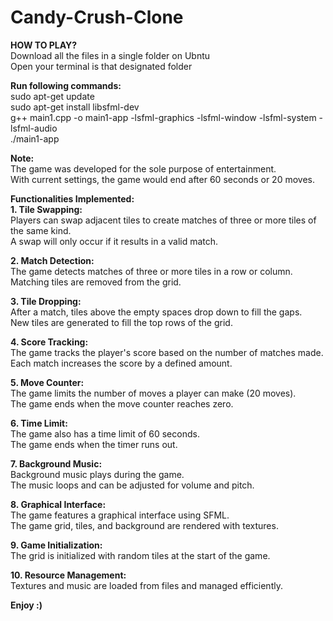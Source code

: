 # Candy-Crush-Clone

**HOW TO PLAY?**  <br>
Download all the files in a single folder on Ubntu  <br>
Open your terminal is that designated folder  <br>

**Run following commands:**  <br>
sudo apt-get update  <br>
sudo apt-get install libsfml-dev  <br>
g++ main1.cpp -o main1-app -lsfml-graphics -lsfml-window -lsfml-system -lsfml-audio  <br>
./main1-app  <br>

**Note:**  <br>
The game was developed for the sole purpose of entertainment.  <br>
With current settings, the game would end after 60 seconds or 20 moves.  <br>

**Functionalities Implemented:**  <br>
**1. Tile Swapping:**  <br>
Players can swap adjacent tiles to create matches of three or more tiles of the same kind.  <br>
A swap will only occur if it results in a valid match.  <br>

**2. Match Detection:**  <br>
The game detects matches of three or more tiles in a row or column.  <br>
Matching tiles are removed from the grid.  <br>

**3. Tile Dropping:**  <br>
After a match, tiles above the empty spaces drop down to fill the gaps.  <br>
New tiles are generated to fill the top rows of the grid.  <br>

**4. Score Tracking:**  <br>
The game tracks the player's score based on the number of matches made.  <br>
Each match increases the score by a defined amount.  <br>

**5. Move Counter:**  <br>
The game limits the number of moves a player can make (20 moves).  <br>
The game ends when the move counter reaches zero.  <br>

**6. Time Limit:**  <br>
The game also has a time limit of 60 seconds.  <br>
The game ends when the timer runs out.  <br>

**7. Background Music:**  <br>
Background music plays during the game.  <br>
The music loops and can be adjusted for volume and pitch.  <br>

**8. Graphical Interface:**  <br>
The game features a graphical interface using SFML.  <br>
The game grid, tiles, and background are rendered with textures.  <br>

**9. Game Initialization:**  <br>
The grid is initialized with random tiles at the start of the game.  <br>

**10. Resource Management:**  <br>
Textures and music are loaded from files and managed efficiently.  <br>

**Enjoy :)**
